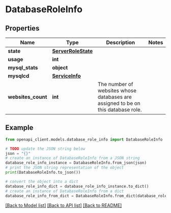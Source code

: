 # DatabaseRoleInfo


## Properties

Name | Type | Description | Notes
------------ | ------------- | ------------- | -------------
**state** | [**ServerRoleState**](ServerRoleState.md) |  | 
**usage** | **int** |  | 
**mysql_stats** | **object** |  | 
**mysqlcd** | [**ServiceInfo**](ServiceInfo.md) |  | 
**websites_count** | **int** | The number of websites whose databases are assigned to be on this database role. | 

## Example

```python
from openapi_client.models.database_role_info import DatabaseRoleInfo

# TODO update the JSON string below
json = "{}"
# create an instance of DatabaseRoleInfo from a JSON string
database_role_info_instance = DatabaseRoleInfo.from_json(json)
# print the JSON string representation of the object
print(DatabaseRoleInfo.to_json())

# convert the object into a dict
database_role_info_dict = database_role_info_instance.to_dict()
# create an instance of DatabaseRoleInfo from a dict
database_role_info_from_dict = DatabaseRoleInfo.from_dict(database_role_info_dict)
```
[[Back to Model list]](../README.md#documentation-for-models) [[Back to API list]](../README.md#documentation-for-api-endpoints) [[Back to README]](../README.md)


